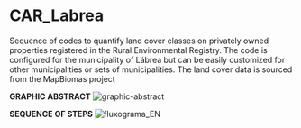 # CAR_Labrea
Sequence of codes to quantify land cover classes on privately owned properties registered in the Rural Environmental Registry. The code is configured for the municipality of Lábrea but can be easily customized for other municipalities or sets of municipalities. The land cover data is sourced from the MapBiomas project

**GRAPHIC ABSTRACT**
![graphic-abstract](https://github.com/silvia-jesus/CAR_Labrea/assets/68302218/56a6ae29-d80c-4cf5-b0cf-8c0aad5c69b8)


**SEQUENCE OF STEPS**
![fluxograma_EN](https://github.com/silvia-jesus/CAR_Labrea/assets/68302218/06eb2627-83df-42fa-b1d1-cd498dcc99b4)
